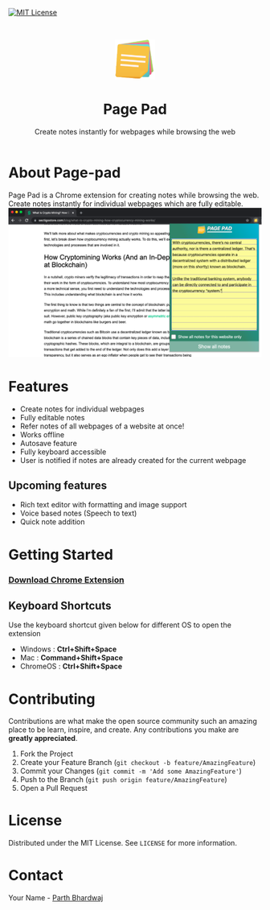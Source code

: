 [![MIT License][license-shield]][license-url]



<!-- PROJECT LOGO -->
<br />
<p align="center">
  <a href="https://github.com/othneildrew/Best-README-Template">
    <img src="/img/logo.png" alt="Logo" width="80" height="80">
  </a>

  <h1 align="center">Page Pad</h1>

  <p align="center">
   Create notes instantly for webpages while browsing the web
    <br />
    <br />
    
  </p>
</p>


<!-- ABOUT THE PROJECT -->
# About Page-pad


Page Pad is a Chrome extension for creating notes while browsing the web. Create notes instantly for individual webpages which are fully editable.
<br />
<img src="/img/page-pad-use.png"/>


# Features
<ul>
<li>Create notes for individual webpages</li>
  <li>Fully editable notes</li>
  <li>Refer notes of all webpages of a website at once!</li>
  <li>Works offline</li>
  <li>Autosave feature</li>
  <li>Fully keyboard accessible</li>
  <li>User is notified if notes are already created for the current webpage</li>
  
</ul>
<h2>Upcoming features</h2>
<ul>
<li>Rich text editor with formatting and image support</li>
  <li>Voice based notes (Speech to text)</li>
  <li>Quick note addition</li>
  
</ul>

<!-- GETTING STARTED -->
# Getting Started
  ### [Download Chrome Extension](https://chrome.google.com/webstore/detail/page-pad-make-quick-notes/igobdfagkcadgcfooegonbbeeggagakn?hl=en&authuser=0)
  ### <h2>Keyboard Shortcuts</h2>
  <p>Use the keyboard shortcut given below for different OS to open the extension<p>
  <ul>
    <li>Windows : <b>Ctrl+Shift+Space</b></li>
    <li>Mac : <b>Command+Shift+Space</b></li>
    <li>ChromeOS : <b>Ctrl+Shift+Space</b></li>
</ul>

# Contributing

Contributions are what make the open source community such an amazing place to be learn, inspire, and create. Any contributions you make are **greatly appreciated**.

1. Fork the Project
2. Create your Feature Branch (`git checkout -b feature/AmazingFeature`)
3. Commit your Changes (`git commit -m 'Add some AmazingFeature'`)
4. Push to the Branch (`git push origin feature/AmazingFeature`)
5. Open a Pull Request



<!-- LICENSE -->
# License

Distributed under the MIT License. See `LICENSE` for more information.



<!-- CONTACT -->
# Contact

Your Name - [Parth Bhardwaj](https://twitter.com/parth_codes) 

[license-shield]: https://img.shields.io/github/license/othneildrew/Best-README-Template.svg?style=for-the-badge
[license-url]: https://github.com/othneildrew/Best-README-Template/blob/master/LICENSE.txt
